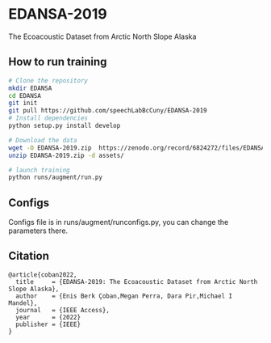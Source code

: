 # EDANSA-2019
The Ecoacoustic Dataset from Arctic North Slope Alaska


## How to run training

```bash
# Clone the repository
mkdir EDANSA
cd EDANSA
git init
git pull https://github.com/speechLabBcCuny/EDANSA-2019
# Install dependencies
python setup.py install develop

# Download the data
wget -O EDANSA-2019.zip  https://zenodo.org/record/6824272/files/EDANSA-2019.zip?download=1
unzip EDANSA-2019.zip -d assets/

# launch training
python runs/augment/run.py
```

## Configs
Configs file is in runs/augment/runconfigs.py, you can change the parameters there.

## Citation
```
@article{coban2022,
  title     = {EDANSA-2019: The Ecoacoustic Dataset from Arctic North Slope Alaska},
  author    = {Enis Berk Çoban,Megan Perra, Dara Pir,Michael I Mandel},
  journal   = {IEEE Access},
  year      = {2022}
  publisher = {IEEE}
}
```